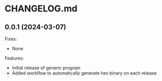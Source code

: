 # CHANGELOG.md

## 0.0.1 (2024-03-07)

Fixes:

 - None
 
Features:

 - Initial release of generic program
 - Added workflow to automatically generate hex binary on each release

